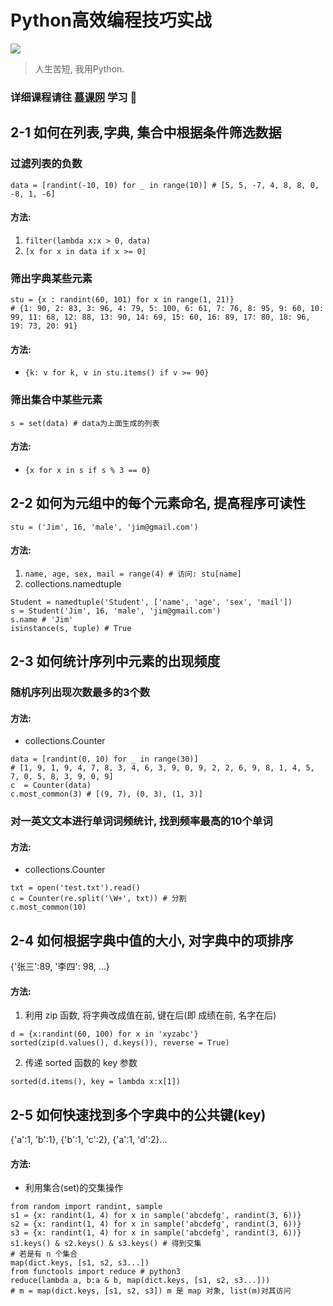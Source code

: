 # Python高效编程技巧实战
![](http://img.mukewang.com/szimg/59f7e6c600014f2020000520.jpg)

> 人生苦短, 我用Python.

### 详细课程请往 [慕课网](http://coding.imooc.com/class/chapter/62.html) 学习 :wind_chime:


## 2-1 如何在列表,字典, 集合中根据条件筛选数据
### 过滤列表的负数 
`data = [randint(-10, 10) for _ in range(10)] # [5, 5, -7, 4, 8, 8, 0, -8, 1, -6]`

#### 方法:
1. `filter(lambda x:x > 0, data)`
2. `[x for x in data if x >= 0]`

### 筛出字典某些元素
```
stu = {x : randint(60, 101) for x in range(1, 21)} 
# {1: 90, 2: 83, 3: 96, 4: 79, 5: 100, 6: 61, 7: 76, 8: 95, 9: 60, 10: 99, 11: 68, 12: 88, 13: 90, 14: 69, 15: 60, 16: 89, 17: 80, 18: 96, 19: 73, 20: 91}
```
#### 方法:
- `{k: v for k, v in stu.items() if v >= 90}`

### 筛出集合中某些元素
`s = set(data) # data为上面生成的列表`

#### 方法:
- `{x for x in s if s % 3 == 0}`

## 2-2 如何为元组中的每个元素命名, 提高程序可读性
`stu = ('Jim', 16, 'male', 'jim@gmail.com')`
#### 方法:
1. `name, age, sex, mail = range(4) # 访问: stu[name]`
2. collections.namedtuple
```
Student = namedtuple('Student', ['name', 'age', 'sex', 'mail'])
s = Student('Jim', 16, 'male', 'jim@gmail.com')
s.name # 'Jim'
isinstance(s, tuple) # True
```

## 2-3 如何统计序列中元素的出现频度
### 随机序列出现次数最多的3个数
#### 方法:
- collections.Counter
```
data = [randint(0, 10) for _ in range(30)] 
# [1, 9, 1, 9, 4, 7, 8, 3, 4, 6, 3, 9, 0, 9, 2, 2, 6, 9, 8, 1, 4, 5, 7, 0, 5, 8, 3, 9, 0, 9]
c  = Counter(data) 
c.most_common(3) # [(9, 7), (0, 3), (1, 3)]
```

### 对一英文文本进行单词词频统计, 找到频率最高的10个单词
#### 方法: 
- collections.Counter
```
txt = open('test.txt').read()
c = Counter(re.split('\W+', txt)) # 分割
c.most_common(10)
```

## 2-4 如何根据字典中值的大小, 对字典中的项排序
{'张三':89, '李四': 98, ...}
#### 方法: 
1. 利用 zip 函数, 将字典改成值在前, 键在后(即 成绩在前, 名字在后) 
```
d = {x:randint(60, 100) for x in 'xyzabc'}
sorted(zip(d.values(), d.keys()), reverse = True)
```

2. 传递 sorted 函数的 key 参数
```
sorted(d.items(), key = lambda x:x[1])
```

## 2-5 如何快速找到多个字典中的公共键(key) 
{'a':1, 'b':1}, {'b':1, 'c':2}, {'a':1, 'd':2}...
#### 方法:
- 利用集合(set)的交集操作
```
from random import randint, sample
s1 = {x: randint(1, 4) for x in sample('abcdefg', randint(3, 6))}
s2 = {x: randint(1, 4) for x in sample('abcdefg', randint(3, 6))}
s3 = {x: randint(1, 4) for x in sample('abcdefg', randint(3, 6))}
s1.keys() & s2.keys() & s3.keys() # 得到交集
# 若是有 n 个集合
map(dict.keys, [s1, s2, s3...]) 
from functools import reduce # python3
reduce(lambda a, b:a & b, map(dict.keys, [s1, s2, s3...]))
# m = map(dict.keys, [s1, s2, s3]) m 是 map 对象, list(m)对其访问
```

